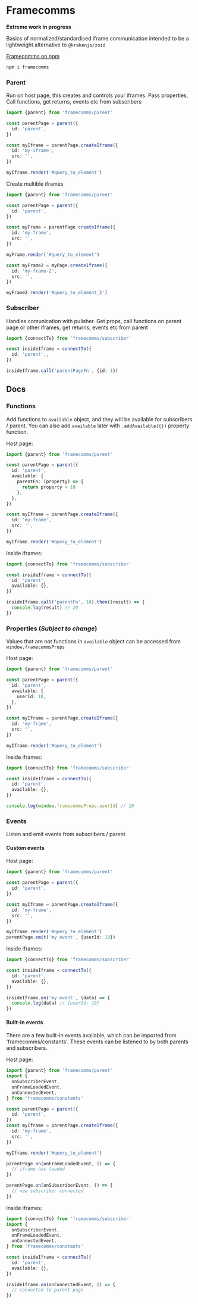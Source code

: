 # Framecomms

**Extreme work in progress**

Basics of normalized/standardised iframe communication intended to be a lightweight alternative to `@krakenjs/zoid`

[Framecomms on npm](https://www.npmjs.com/package/framecomms)

```sh
npm i framecomms
```

### Parent

Run on host page, this creates and controls your iframes. Pass properties, Call functions, get returns, events etc from subscribers

```typescript
import {parent} from 'framecomms/parent'

const parentPage = parent({
  id: 'parent',
})

const myIframe = parentPage.createIframe({
  id: 'my-iframe',
  src: '',
})

myIframe.render('#query_to_element')
```

Create multible iframes

```typescript
import {parent} from 'framecomms/parent'

const parentPage = parent({
  id: 'parent',
})

const myFrame = parentPage.createIframe({
  id: 'my-frame',
  src: '',
})

myFrame.render('#query_to_element')

const myFrame2 = myPage.createIframe({
  id: 'my-frame-2',
  src: '',
})

myFrame2.render('#query_to_element_2')
```

### Subscriber

Handles comunication with pulisher. Get props, call functions on parent page or other iframes, get returns, events etc from parent

```typescript
import {connectTo} from 'framecomms/subscriber'

const insideIframe = connectTo({
  id: 'parent',,
})

insideIframe.call('parentPageFn', {id: 1})
```

## Docs

### Functions

Add functions to `available` object, and they will be available for subscribers / parent.
You can also add `available` later with `.addAvailable({})` property function.

Host page:

```typescript
import {parent} from 'framecomms/parent'

const parentPage = parent({
  id: 'parent',
  available: {
    parentFn: (property) => {
      return property + 10
    },
  },
})

const myIframe = parentPage.createIframe({
  id: 'my-frame',
  src: '',
})

myIframe.render('#query_to_element')
```

Inside iframes:

```typescript
import {connectTo} from 'framecomms/subscriber'

const insideIframe = connectTo({
  id: 'parent',
  available: {},
})

insideIframe.call('parentFn', 10).then((result) => {
  console.log(result) // 20
})
```

### Properties (_Subject to change_)

Values that are not functions in `available` object can be accessed from `window.framecommsProps`

Host page:

```typescript
import {parent} from 'framecomms/parent'

const parentPage = parent({
  id: 'parent',
  available: {
    userId: 10,
  },
})

const myIframe = parentPage.createIframe({
  id: 'my-frame',
  src: '',
})

myIframe.render('#query_to_element')
```

Inside iframes:

```typescript
import {connectTo} from 'framecomms/subscriber'

const insideIframe = connectTo({
  id: 'parent',
  available: {},
})

console.log(window.framecommsProps.userId) // 10
```

### Events

Listen and emit events from subscribers / parent

#### Custom events

Host page:

```typescript
import {parent} from 'framecomms/parent'

const parentPage = parent({
  id: 'parent',
})

const myIframe = parentPage.createIframe({
  id: 'my-frame',
  src: '',
})

myIframe.render('#query_to_element')
parentPage.emit('my event', {userId: 10})
```

Inside iframes:

```typescript
import {connectTo} from 'framecomms/subscriber'

const insideIframe = connectTo({
  id: 'parent',
  available: {},
})

insideIframe.on('my event', (data) => {
  console.log(data) // {userId: 10}
})
```

#### Built-in events

There are a few built-in events available, which can be imported from 'framecomms/constants'. These events can be listened to by both parents and subscribers.

Host page:

```typescript
import {parent} from 'framecomms/parent'
import {
  onSubscriberEvent,
  onFrameLoadedEvent,
  onConnectedEvent,
} from 'framecomms/constants'

const parentPage = parent({
  id: 'parent',
})
const myIframe = parentPage.createIframe({
  id: 'my-frame',
  src: '',
})

myIframe.render('#query_to_element')

parentPage.on(onFrameLoadedEvent, () => {
  // iframe has loaded
})

parentPage.on(onSubscriberEvent, () => {
  // new subscriber connected
})
```

Inside iframes:

```typescript
import {connectTo} from 'framecomms/subscriber'
import {
  onSubscriberEvent,
  onFrameLoadedEvent,
  onConnectedEvent,
} from 'framecomms/constants'

const insideIframe = connectTo({
  id: 'parent',
  available: {},
})

insideIframe.on(onConnectedEvent, () => {
  // connected to parent page
})
```

